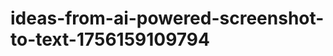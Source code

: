 # ideas-from-ai-powered-screenshot-to-text-1756159109794
```json [ { "title": "Smart Note Taker", "description": "أداة SaaS لتحويل لقطات الشاشة إلى نصوص منظمة، مما يسهل على المستخدمين استخراج المعلومات المهمة من المحاضرات أو الاجتماعات.", "mvp_plan": "إنشاء واجهة مستخدم بسيطة لتحميل لقطات الشاشة، واستخدام مكتبة OCR لتحويل الصور إلى نصوص، ثم تنظيم النصوص في ملاحظات قابلة للبحث." }, { "title": "Visual R...

